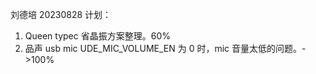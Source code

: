 刘德培 20230828 计划：

1. Queen typec 省晶振方案整理。60%
2. 品声 usb mic UDE_MIC_VOLUME_EN 为 0 时，mic 音量太低的问题。->100%
